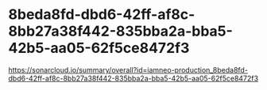 # 8beda8fd-dbd6-42ff-af8c-8bb27a38f442-835bba2a-bba5-42b5-aa05-62f5ce8472f3
https://sonarcloud.io/summary/overall?id=iamneo-production_8beda8fd-dbd6-42ff-af8c-8bb27a38f442-835bba2a-bba5-42b5-aa05-62f5ce8472f3
